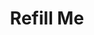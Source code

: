 ---
  id: "1327"
  fieldLayoutId: "89"
  uid: "c7dc115c-8d8a-41d7-b9fa-775f7a25c407"
  enabled: "1"
  archived: "0"
  dateCreated: "2018-03-18 20:44:54"
  dateUpdated: "2019-01-28 02:47:22"
  siteSettingsId: "1327"
  slug: "refill-me"
  siteId: "1"
  uri: "patterns/else/entry/refill-me"
  enabledForSite: "1"
  sectionId: "2"
  typeId: "2"
  authorId: "1"
  postDate: "2018-03-26 05:11:00"
  expiryDate: null
  contentId: "1327"
  title: "Refill Me"
  field_allColorsComputed: null
  field_allColorsComputedIllustration: null
  field_allColorsComputedThumbnail: null
  field_appDescription: null
  field_appDescriptionSentiment: null
  field_audio: "0"
  field_authorFaq: null
  field_bgThumbPosition: "left center"
  field_body: null
  field_captureSize: null
  field_categoriesRaw: "discoverability,reducing cognitive load,"
  field_categoryInPlainText: null
  field_coldThumbTransform: null
  field_colorPalette: null
  field_contributorName: null
  field_contributorUrl: null
  field_coverColor: null
  field_dominantColor: null
  field_externalContributor: "0"
  field_fetchWebsiteData: null
  field_fullName: null
  field_gfycatSource: null
  field_gif: "0"
  field_gumletUrl: null
  field_gumletUrlNoPreParse: null
  field_howHelps: "<p><strong>Reducing Cognitive Load and Discoverability.</strong></p><p>This approach maximizes the cost-effectiveness of only refilling the beverage when the customer wants it and the convenience of reduced interactions between the server and the customers.</p><p>Waiters also benefit from this approach since they perform this particular task of their job in a more organized way.</p><p>This solution also works perfectly as a discoverability mechanism since customers know from the exact moment they sit on the table that the restaurant offers refills. </p>"
  field_howWorks: "<p>Bareburger is a burger joint with several locations on the US east coast and other parts of the world. </p><p>In Bareburger customers are seated and served by waiters. As with many casual dining restaurants, free refills for soft-drinks are complimentary. </p><p>Usually, refilling a drink happens as the result of an interaction between the customer and the waiter. Most of the times waiters approach the table and ask the customer if they want a refill. In some cases, customers may be the ones who call the waiter and ask for a refill.</p><p>Is also common when waiters give refills without asking the customer. In this case the waiters usually just check the level of the drinks in the tables they are serving and refill them if they seem low.</p><p>Bareburger takes a different and more cost-effective approach to handle refills.<br />In each table, there are small painted areas with a dashed circle and a label that reads \"Refill Me.\" </p><p>If a customer wants his/her drink refilled, they just need to place their glass inside this painted area. When the glass is inside this area, the waiter simply approaches the table takes the glass, refills it and brings it back.</p><p>This decreases the amount of verbal interaction between the customer and the waiter but, if needed, it gives more opportunities for the customer to interact with the waiter verbally.</p>"
  field_iconColors: null
  field_iconComputedColors: null
  field_illustrationSource: null
  field_imagePathRaw: "https://s3-us-west-2.amazonaws.com/waveguideio/captures/waves/refill-me.png"
  field_imageTextOcr: null
  field_depthArticleBody: null
  field_lpSentimentScore: null
  field_lpUrl: null
  field_mediaEmbed: "<figure><img src=\"{asset:2090:url||https://s3-us-west-2.amazonaws.com/waveguideio/captures/waves/refill-me.png}\" alt=\"\" /></figure>"
  field_mobileId: null
  field_mobileShotSrc: null
  field_newsObject: null
  field_pageFetchJsonString: null
  field_patternSrc: "Bareburger"
  field_platformRaw: "Else"
  field_qualityDescription: null
  field_rawResponse: null
  field_readingDuration: null
  field_readingDurationSeconds: null
  field_readingEaseLevel: null
  field_readingEaseScore: null
  field_references: null
  field_screenshotColors: null
  field_screenshotComputedColors: null
  field_sourceFromArchive: null
  field_strategyDescription: null
  field_thumbColors: null
  field_thumbVideoUrl: null
  field_webDescription: null
  field_webTitle: null
  field_what: "<p>This is a physical solution found in the Bareburger restaurant tables. Each table has a small painted area where you put the glass over if you want a refill of your beverage.</p>"
  root: null
  lft: null
  rgt: null
  level: null
  structureId: null
  layout: layouts/post.njk
---